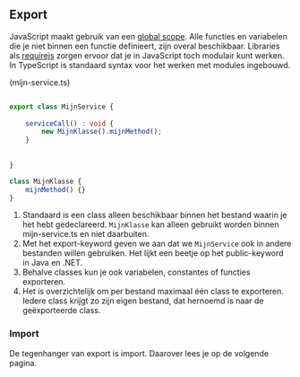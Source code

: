 ## Export

JavaScript maakt gebruik van een [global scope](http://www.w3schools.com/js/js_scope.asp). Alle functies en variabelen
die je niet binnen een functie definieert, zijn overal beschikbaar. Libraries als [requirejs](http://requirejs.org/)
zorgen ervoor dat je in JavaScript toch modulair kunt werken. In TypeScript is standaard syntax voor het werken met
modules ingebouwd.

(mijn-service.ts)

```TypeScript

export class MijnService {
    
    serviceCall() : void {
        new MijnKlasse().mijnMethod();
    }
    
    
}

class MijnKlasse {
    mijnMethod() {}
}
```

1. Standaard is een class alleen beschikbaar binnen het bestand waarin je het hebt gedeclareerd. `MijnKlasse` kan alleen 
   gebruikt worden binnen mijn-service.ts en niet daarbuiten.
2. Met het export-keyword geven we aan dat we `MijnService` ook in andere bestanden willen gebruiken. Het lijkt een 
   beetje op het public-keyword in Java en .NET.
3. Behalve classes kun je ook variabelen, constantes of functies exporteren.
4. Het is overzichtelijk om per bestand maximaal &eacute;&eacute;n class te exporteren. Iedere class krijgt zo zijn 
   eigen bestand, dat hernoemd is naar de ge&euml;xporteerde class.

### Import

De tegenhanger van export is import. Daarover lees je op de volgende pagina.